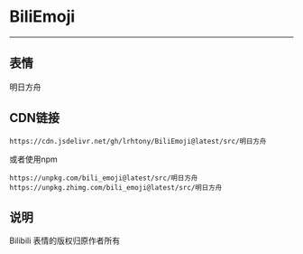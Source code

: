 # BiliEmoji
---
## 表情
明日方舟
## CDN链接
```
https://cdn.jsdelivr.net/gh/lrhtony/BiliEmoji@latest/src/明日方舟
```
或者使用npm
```
https://unpkg.com/bili_emoji@latest/src/明日方舟
https://unpkg.zhimg.com/bili_emoji@latest/src/明日方舟
```
## 说明
Bilibili 表情的版权归原作者所有
